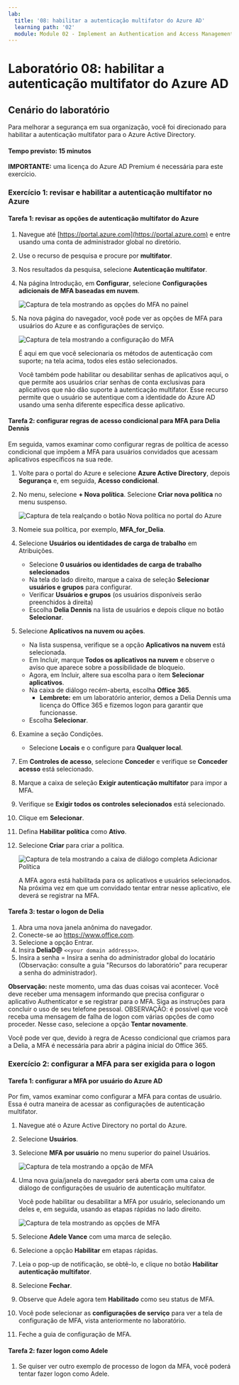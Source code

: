 ```yaml
---
lab:
  title: '08: habilitar a autenticação multifator do Azure AD'
  learning path: '02'
  module: Module 02 - Implement an Authentication and Access Management Solution
---
```


# Laboratório 08: habilitar a autenticação multifator do Azure AD

## Cenário do laboratório

Para melhorar a segurança em sua organização, você foi direcionado para habilitar a autenticação multifator para o Azure Active Directory.

#### Tempo previsto: 15 minutos

**IMPORTANTE:** uma licença do Azure AD Premium é necessária para este exercício.

### Exercício 1: revisar e habilitar a autenticação multifator no Azure

#### Tarefa 1: revisar as opções de autenticação multifator do Azure

1. Navegue até [https://portal.azure.com](https://portal.azure.com) e entre usando uma conta de administrador global no diretório.

2. Use o recurso de pesquisa e procure por **multifator**.

3. Nos resultados da pesquisa, selecione **Autenticação multifator**.

4. Na página Introdução, em **Configurar**, selecione **Configurações adicionais de MFA baseadas em nuvem**.

    ![Captura de tela mostrando as opções do MFA no painel](./media/lp2-mod1-set-additional-mfa-settings.png)

5. Na nova página do navegador, você pode ver as opções de MFA para usuários do Azure e as configurações de serviço.

    ![Captura de tela mostrando a configuração do MFA](./media/lp2-mod1-mfa-settings.png)

    É aqui em que você selecionaria os métodos de autenticação com suporte; na tela acima, todos eles estão selecionados.

    Você também pode habilitar ou desabilitar senhas de aplicativos aqui, o que permite aos usuários criar senhas de conta exclusivas para aplicativos que não dão suporte à autenticação multifator. Esse recurso permite que o usuário se autentique com a identidade do Azure AD usando uma senha diferente específica desse aplicativo.

#### Tarefa 2: configurar regras de acesso condicional para MFA para Delia Dennis

Em seguida, vamos examinar como configurar regras de política de acesso condicional que impõem a MFA para usuários convidados que acessam aplicativos específicos na sua rede.

1. Volte para o portal do Azure e selecione **Azure Active Directory**, depois **Segurança** e, em seguida, **Acesso condicional**.

2. No menu, selecione **+ Nova política**. Selecione **Criar nova política** no menu suspenso.

    ![Captura de tela realçando o botão Nova política no portal do Azure](./media/lp2-mod1-azure-ad-conditional-access-policy.png)

3. Nomeie sua política, por exemplo, **MFA_for_Delia**.

4. Selecione **Usuários ou identidades de carga de trabalho** em Atribuições.

    - Selecione **0 usuários ou identidades de carga de trabalho selecionados**  
    - Na tela do lado direito, marque a caixa de seleção **Selecionar usuários e grupos** para configurar.
    - Verificar **Usuários e grupos** (os usuários disponíveis serão preenchidos à direita)
    - Escolha **Delia Dennis** na lista de usuários e depois clique no botão **Selecionar**.

5. Selecione **Aplicativos na nuvem ou ações**.

   - Na lista suspensa, verifique se a opção **Aplicativos na nuvem** está selecionada.
   - Em Incluir, marque **Todos os aplicativos na nuvem** e observe o aviso que aparece sobre a possibilidade de bloqueio. 
   - Agora, em Incluir, altere sua escolha para o item **Selecionar aplicativos**.
   - Na caixa de diálogo recém-aberta, escolha **Office 365**.
      - **Lembrete:** em um laboratório anterior, demos a Delia Dennis uma licença do Office 365 e fizemos logon para garantir que funcionasse.
   - Escolha **Selecionar**.

6. Examine a seção Condições.

   - Selecione **Locais** e o configure para **Qualquer local**.

7. Em **Controles de acesso**, selecione **Conceder** e verifique se **Conceder acesso** está selecionado.

8. Marque a caixa de seleção **Exigir autenticação multifator** para impor a MFA.

9. Verifique se **Exigir todos os controles selecionados** está selecionado.

10. Clique em **Selecionar**.

11. Defina **Habilitar política** como **Ativo**.

12. Selecione **Criar** para criar a política.

    ![Captura de tela mostrando a caixa de diálogo completa Adicionar Política](./media/lp2-mod1-conditional-access-new-policy-complete.png)

    A MFA agora está habilitada para os aplicativos e usuários selecionados. Na próxima vez em que um convidado tentar entrar nesse aplicativo, ele deverá se registrar na MFA.

#### Tarefa 3: testar o logon de Delia

1. Abra uma nova janela anônima do navegador.
2. Conecte-se ao https://www.office.com.
3. Selecione a opção Entrar.
4. Insira **DeliaD@** `<<your domain address>>`.
5. Insira a senha = Insira a senha do administrador global do locatário (Observação: consulte a guia "Recursos do laboratório" para recuperar a senha do administrador).

**Observação:** neste momento, uma das duas coisas vai acontecer.  Você deve receber uma mensagem informando que precisa configurar o aplicativo Authenticator e se registrar para o MFA.  Siga as instruções para concluir o uso de seu telefone pessoal.  OBSERVAÇÃO: é possível que você receba uma mensagem de falha de logon com várias opções de como proceder.  Nesse caso, selecione a opção **Tentar novamente**.

Você pode ver que, devido à regra de Acesso condicional que criamos para a Delia, a MFA é necessária para abrir a página inicial do Office 365.

### Exercício 2: configurar a MFA para ser exigida para o logon

#### Tarefa 1: configurar a MFA por usuário do Azure AD

Por fim, vamos examinar como configurar a MFA para contas de usuário. Essa é outra maneira de acessar as configurações de autenticação multifator.

1. Navegue até o Azure Active Directory no portal do Azure.

2. Selecione **Usuários**.

3. Selecione **MFA por usuário** no menu superior do painel Usuários.

   ![Captura de tela mostrando a opção de MFA](./media/lp2-mod1-users-mfa.png)

4. Uma nova guia/janela do navegador será aberta com uma caixa de diálogo de configurações de usuário de autenticação multifator.

   Você pode habilitar ou desabilitar a MFA por usuário, selecionando um deles e, em seguida, usando as etapas rápidas no lado direito.

   ![Captura de tela mostrando as opções de MFA](./media/lp2-mod1-mfa-service-settings-and-users.png)

5. Selecione **Adele Vance** com uma marca de seleção.
6. Selecione a opção **Habilitar** em etapas rápidas.
7. Leia o pop-up de notificação, se obtê-lo, e clique no botão **Habilitar autenticação multifator**.
8. Selecione **Fechar**.
9. Observe que Adele agora tem **Habilitado** como seu status de MFA.
10. Você pode selecionar as **configurações de serviço** para ver a tela de configuração de MFA, vista anteriormente no laboratório.
11. Feche a guia de configuração de MFA.

#### Tarefa 2: fazer logon como Adele

1. Se quiser ver outro exemplo de processo de logon da MFA, você poderá tentar fazer logon como Adele.
